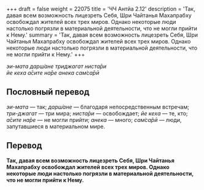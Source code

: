 +++
draft = false
weight = 22075
title = 'ЧЧ Антйа 2.12'
description = 'Так, давая всем возможность лицезреть Себя, Шри Чайтанья Махапрабху освобождал жителей всех трех миров. Однако некоторые люди настолько погрязли в материальной деятельности, что не могли прийти к Нему.'
summary = 'Так, давая всем возможность лицезреть Себя, Шри Чайтанья Махапрабху освобождал жителей всех трех миров. Однако некоторые люди настолько погрязли в материальной деятельности, что не могли прийти к Нему.'
+++

_эи-мата дарш́ане триджагат ниста̄ри  
йе кеха а̄сите на̄ре анека сам̇са̄рӣ_

## Пословный перевод

_эи_\-_мата_ — так; _дарш́ане_ — благодаря непосредственным встречам; _три_\-_джагат_ — три мира; _ниста̄ри_ — освобождает; _йе_ _кеха_ — те, кто; _а̄сите_ _на̄ре_ — не могли прийти; _анека_ — много; _сам̇са̄рӣ_ — люди, запутавшиеся в материальном мире.

## Перевод

**Так, давая всем возможность лицезреть Себя, Шри Чайтанья Махапрабху освобождал жителей всех трех миров. Однако некоторые люди настолько погрязли в материальной деятельности, что не могли прийти к Нему.**
